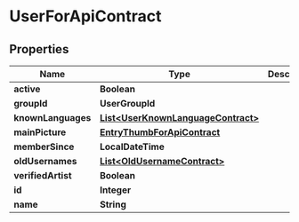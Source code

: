 

# UserForApiContract


## Properties

| Name | Type | Description | Notes |
|------------ | ------------- | ------------- | -------------|
|**active** | **Boolean** |  |  [optional] |
|**groupId** | **UserGroupId** |  |  [optional] |
|**knownLanguages** | [**List&lt;UserKnownLanguageContract&gt;**](UserKnownLanguageContract.md) |  |  [optional] |
|**mainPicture** | [**EntryThumbForApiContract**](EntryThumbForApiContract.md) |  |  [optional] |
|**memberSince** | **LocalDateTime** |  |  [optional] |
|**oldUsernames** | [**List&lt;OldUsernameContract&gt;**](OldUsernameContract.md) |  |  [optional] |
|**verifiedArtist** | **Boolean** |  |  [optional] |
|**id** | **Integer** |  |  [optional] |
|**name** | **String** |  |  [optional] |



